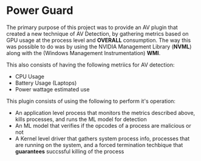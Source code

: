 # Power Guard

The primary purpose of this project was to provide an AV plugin that created a new technique of AV Detection, by gathering metrics
based on GPU usage at the process level and **OVERALL** consumption. The way this was possible to do was by using the NVIDIA Management Library (**NVML**) along with the (Windows Management Instrumentation) **WMI**. 

This also consists of having the following metriics for AV detection:

- CPU Usage
- Battery Usage (Laptops)
- Power wattage estimated use

This plugin consists of using the following to perform it's operation:

- An application level process that monitors the metrics described above, kills processes, and runs the ML model for detection
- An ML model that verifies if the opcodes of a process are malicious or not
- A Kernel level driver that gathers system process info, processes that are running on the system, and a forced termination techbique that **guarantees** succssful killing of the process


